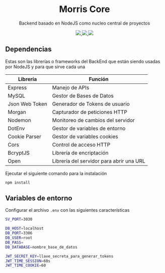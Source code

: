 
<p align="center">
  <h1 align="center">Morris Core</h1>
  <p align="center">Backend basado en NodeJS como nucleo central de proyectos</p>
</p>
<p align="center">
  <a href="https://github.com/GatekoNeko141/morris-core/issues">
    <img src="https://img.shields.io/github/issues/GatekoNeko141/morris-core"/> 
  </a>
  <a href="https://github.com/GatekoNeko141/morris-core/network/members">
    <img src="https://img.shields.io/github/forks/GatekoNeko141/morris-core"/> 
  </a>  
  <a href="https://github.com/GatekoNeko141/morris-core/stargazers">
    <img src="https://img.shields.io/github/stars/GatekoNeko141/morris-core"/> 
  </a>
</p>

##  Dependencias
Estas son las librerías o frameworks del BackEnd que están siendo usadas por NodeJS y para que sirve cada una

| Librería | Función |
| ------ | ------ |
| Express | Manejo de APIs |
| MySQL | Gestor de Bases de Datos |
| Json Web Token | Generador de Tokens de usuario |
| Morgan | Capturador de peticiones HTTP |
| Nodemon | Monitoreo de cambios del servidor |
| DotEnv | Gestor de variables de entorno |
| Cookie Parser | Gestor de variables cookies |
| Cors | Control de acceso HTTP |
| BcryptJS | Librería de encriptación |
| Open | Librería del servidor para abrir una URL |

Ejecutar el siguiente comando para la instalación
```sh
npm install
```

## Variables de entorno
Configurar el archivo `.env` con las siguientes características

```sh
SV_PORT=3030

DB_HOST=localhost
DB_PORT=3306
DB_USER=root
DB_PASS=
DB_DATABASE=nombre_base_de_datos

JWT_SECRET_KEY=llave_secreta_para_generar_tokens
JWT_TIME_SESSION=60s
JWT_TIME_COOKIE=60
```